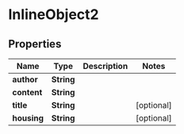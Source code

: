 

# InlineObject2

## Properties

Name | Type | Description | Notes
------------ | ------------- | ------------- | -------------
**author** | **String** |  | 
**content** | **String** |  | 
**title** | **String** |  |  [optional]
**housing** | **String** |  |  [optional]



